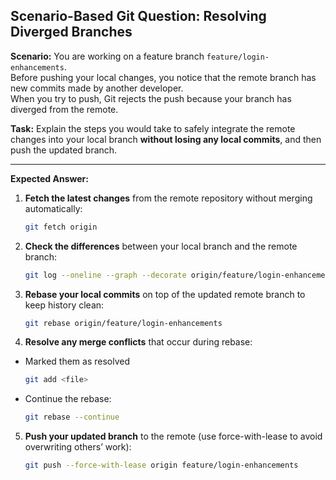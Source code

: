 ## Scenario-Based Git Question: Resolving Diverged Branches

**Scenario:**
You are working on a feature branch `feature/login-enhancements`.  
Before pushing your local changes, you notice that the remote branch has new commits made by another developer.  
When you try to push, Git rejects the push because your branch has diverged from the remote.  

**Task:**
Explain the steps you would take to safely integrate the remote changes into your local branch **without losing any local commits**, and then push the updated branch.

---

**Expected Answer:**
1. **Fetch the latest changes** from the remote repository without merging automatically:
   ```bash
   git fetch origin

2. **Check the differences** between your local branch and the remote branch:
   ```bash
   git log --oneline --graph --decorate origin/feature/login-enhancements

3. **Rebase your local commits** on top of the updated remote branch to keep history clean:
   ```bash
   git rebase origin/feature/login-enhancements


4. **Resolve any merge conflicts** that occur during rebase:
- Marked them as resolved
   ```bash
   git add <file>
   
- Continue the rebase:
   ```bash
   git rebase --continue

5. **Push your updated branch** to the remote (use force-with-lease to avoid overwriting others’ work):
   ```bash
   git push --force-with-lease origin feature/login-enhancements




